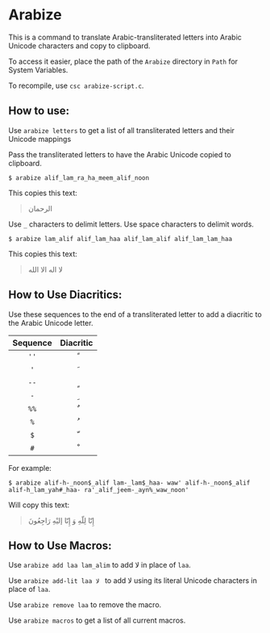 # Arabize

This is a command to translate Arabic-transliterated letters into Arabic Unicode characters and copy to clipboard.

To access it easier, place the path of the `Arabize` directory in `Path` for System Variables.

To recompile, use `csc arabize-script.c`.

## How to use:

Use `arabize letters` to get a list of all transliterated letters and their Unicode mappings

Pass the transliterated letters to have the Arabic Unicode copied to clipboard.

```
$ arabize alif_lam_ra_ha_meem_alif_noon
```

This copies this text:

> الرحمان 

Use `_` characters to delimit letters. Use space characters to delimit words.

```
$ arabize lam_alif alif_lam_haa alif_lam_alif alif_lam_lam_haa
```

This copies this text:

> لا اله الا الله 

## How to Use Diacritics:

Use these sequences to the end of a transliterated letter to add a diacritic to the Arabic Unicode letter.

| Sequence | Diacritic |
| :------: | :-------: |
|   `''`   | &#x064B;  |
|   `'`    | &#x064E;  |
|   `--`   | &#x064D;  |
|   `-`    | &#x0650;  |
|   `%%`   | &#x064C;  |
|   `%`    | &#x064F;  |
|   `$`    | &#x0651;  |
|   `#`    | &#x0652;  |

For example:

```
$ arabize alif-h-_noon$_alif lam-_lam$_haa- waw' alif-h-_noon$_alif alif-h_lam_yah#_haa- ra'_alif_jeem-_ayn%_waw_noon'
```

Will copy this text:

> إِنّا لِلّهِ وَ إِنّا إليْهِ رَاجِعُونَ

## How to Use Macros:

Use `arabize add laa lam_alim` to add لا in place of `laa`.

Use `arabize add-lit laa لا ` to add لا using its literal Unicode characters in place of `laa`.

Use `arabize remove laa` to remove the macro.

Use `arabize macros` to get a list of all current macros.
